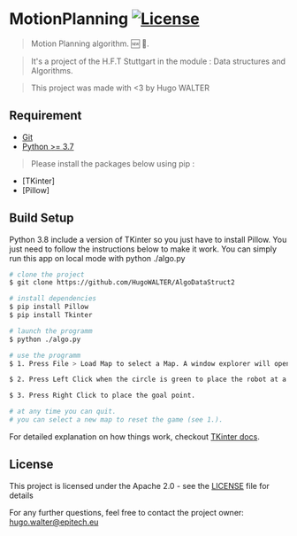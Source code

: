 # MotionPlanning [![License](https://img.shields.io/badge/License-Apache%202.0-blue.svg)](LICENSE)

> Motion Planning algorithm. 🆕 🎉.<br>

> It's a project of the H.F.T Stuttgart in the module : Data structures and Algorithms.

> This project was made with <3 by Hugo WALTER


## Requirement

-   [Git](https://git-scm.com/downloads)
-   [Python >= 3.7](https://www.python.org/downloads/)

> Please install the packages below using pip :
-   [TKinter]
-   [Pillow]


## Build Setup

Python 3.8 include a version of TKinter so you just have to install Pillow.
You just need to follow the instructions below to make it work. You can simply run this app on local mode with python ./algo.py

``` bash
# clone the project
$ git clone https://github.com/HugoWALTER/AlgoDataStruct2

# install dependencies
$ pip install Pillow
$ pip install Tkinter

# launch the programm
$ python ./algo.py

# use the programm
$ 1. Press File > Load Map to select a Map. A window explorer will open to select the Map and after a robot.

$ 2. Press Left Click when the circle is green to place the robot at a start point.

$ 3. Press Right Click to place the goal point.

# at any time you can quit.
# you can select a new map to reset the game (see 1.).
```
For detailed explanation on how things work, checkout [TKinter docs](https://docs.python.org/3/library/tk.html).

## License

This project is licensed under the Apache 2.0 - see the [LICENSE](LICENSE) file for details

For any further questions, feel free to contact the project owner: hugo.walter@epitech.eu
